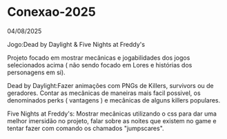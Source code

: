 # Conexao-2025

04/08/2025

Jogo:Dead by Daylight & Five Nights at Freddy's

 Projeto focado em mostrar mecânicas e jogabilidades dos jogos selecionados acima ( não sendo focado em Lores e histórias dos personagens em si).
 
 Dead by Daylight:Fazer animações com PNGs de Killers, survivors ou de geradores. Contar as mecânicas de maneiras mais facil possivel, os denominados perks ( vantagens ) e mecânicas de alguns killers populares.

 Five Nights at Freddy's: Mostrar mecânicas utilizando o css para dar uma melhor imersidão no projeto, falar sobre as noites que existem no game e tentar fazer com comando os chamados "jumpscares".